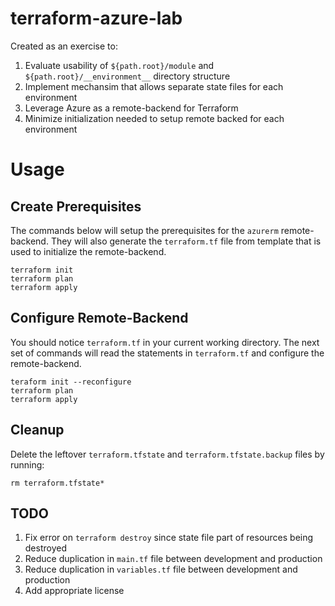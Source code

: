 # terraform-azure-lab

Created as an exercise to:

1. Evaluate usability of `${path.root}/module` and `${path.root}/__environment__` directory structure
2. Implement mechansim that allows separate state files for each environment
3. Leverage Azure as a remote-backend for Terraform
4. Minimize initialization needed to setup remote backed for each environment

# Usage

## Create Prerequisites

The commands below will setup the prerequisites for the `azurerm` remote-backend. They will also generate the
`terraform.tf` file from template that is used to initialize the remote-backend.

```
terraform init
terraform plan
terraform apply
```

## Configure Remote-Backend

You should notice `terraform.tf` in your current working directory. The next set of commands will read the statements in
`terraform.tf` and configure the remote-backend.

```
teraform init --reconfigure
terraform plan
terraform apply
```

## Cleanup

Delete the leftover `terraform.tfstate` and `terraform.tfstate.backup` files by running: 

```
rm terraform.tfstate*
```

## TODO

1. Fix error on `terraform destroy` since state file part of resources being destroyed
2. Reduce duplication in `main.tf` file between development and production
3. Reduce duplication in `variables.tf` file between development and production
4. Add appropriate license
